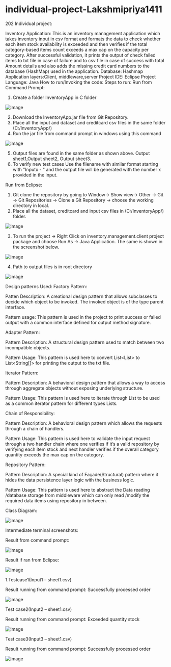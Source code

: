 # individual-project-Lakshmipriya1411

202 Individual project: 

Inventory Application:
This is an inventory management application which takes inventory input in csv format and formats the data to check whether each item stock availability is exceeded and then verifies if the total category-based items count exceeds a max cap on the capacity per category. After successful validation, it prints the output of check failed items to txt file in case of failure and to csv file in case of success with total Amount details and also adds the missing credit card numbers to the database (HashMap) used in the application.
Database: Hashmap
Application layers:Client, middleware,server
Project IDE: Eclipse
Project Language: Java
How to run/Invoking the code:
Steps to run:
Run from Command Prompt:
1.	Create a folder InventoryApp in C folder

![image](https://user-images.githubusercontent.com/88259438/144795602-9c3217ee-8f17-488f-8189-951b5200cdc9.png)

2.	Download the InventoryApp.jar file from Git Repository.
3.	Place all the input and dataset and creditcard csv files in the same folder (C:/InventoryApp/)
4.	Run the jar file from command prompt in windows using this command

![image](https://user-images.githubusercontent.com/88259438/144795685-6101441b-496e-4c23-b087-8397628b4bae.png)

5.	Output files are found in the same folder as shown above. Output sheet1,Output sheet2, Output sheet3.
6. To verify new test cases Use the filename with similar format starting with "Inputx - " and the output file will be generated with the number x provided in the input.

Run from Eclipse:

1.	Git clone the repository by going to Window-> Show view-> Other -> Git -> Git Repositories -> Clone a Git Repository -> choose the working directory in local.
2.	Place all the dataset, creditcard and input csv files in (C:/InventoryApp/) folder.

![image](https://user-images.githubusercontent.com/88259438/144795952-7f11ff3b-3744-412f-9a88-91785931a5ad.png)

3.	To run the project -> Right Click on inventory.management.client project package and choose Run As -> Java Application. The same is shown in the screenshot below.

![image](https://user-images.githubusercontent.com/88259438/144788477-363d4e90-4de1-405a-9dd6-878d68f33097.png)

4.	Path to output files is in root directory

![image](https://user-images.githubusercontent.com/88259438/144795995-30dd7553-6952-42fa-8431-ef4ff88a954d.png)

Design patterns Used: 
Factory Pattern: 

Patten Description: A creational design pattern that allows subclasses to decide which object to be invoked. The invoked object is of the type parent interface.

Pattern usage: This pattern is used in the project to print success or failed output with a common interface defined for output method signature.

Adapter Pattern: 

Pattern Description: A structural design pattern used to match between two incompatible objects.

Pattern Usage: This pattern is used here to convert List<List<InputInventory>> to List<String[]> for printing the output to the txt file.
 
Iterator Pattern:
 
Pattern Description: A behavioral design pattern that allows a way to access through aggregate objects without exposing underlying structure.
 
Pattern Usage: This pattern is used here to iterate through List<T> to be used as a common iterator pattern for different types Lists.
 
Chain of Responsibility:
 
Pattern Description: A behavioral design pattern which allows the requests through a chain of handlers.
 
Pattern Usage: This pattern is used here to validate the input request through a two handler chain where one verifies if it’s a valid repository by verifying each item stock and next handler verifies if the overall category quantity exceeds the max cap on the category.
 
Repository Pattern:
 
Pattern Description: A special kind of Façade(Structural) pattern where it hides the data persistence layer logic with the business logic.
 
Pattern Usage: This pattern is used here to abstract the Data reading /database storage from middleware which can only read /modify the required data items using repository in between.

Class Diagram:
 
![image](https://user-images.githubusercontent.com/88259438/144788549-8b268041-4dbd-4a88-9df6-fb606733dbc0.png)
  
Intermediate terminal screenshots:

Result from command prompt: 
 
![image](https://user-images.githubusercontent.com/88259438/144796092-5f6f92a4-0dbe-48a3-ac53-1071431b2aa5.png)

Result if ran from Eclipse:
 
![image](https://user-images.githubusercontent.com/88259438/144796142-716ce6d4-8bfc-4842-8a2d-c5af9f4338bd.png)
 
1.Testcase1(Input1 – sheet1.csv)
 
Result running from command prompt: Successfully processed order
 
![image](https://user-images.githubusercontent.com/88259438/144796176-9b933827-cf71-46d7-85b4-24b8ca6fbc5f.png)
 
Test case2(Input2 – sheet1.csv)
 
Result running from command prompt: Exceeded quantity stock
 
![image](https://user-images.githubusercontent.com/88259438/144796237-eb5ebd7e-20a2-42ec-b13e-cf75cf2976a4.png)
 
Test case3(Input3 – sheet1.csv)  
 
Result running from command prompt: Successfully processed order
 
![image](https://user-images.githubusercontent.com/88259438/144796255-6c2997f4-d12d-4eeb-9a69-c4148f64327d.png)
 
 

